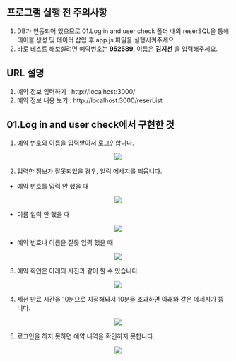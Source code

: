 ## 프로그램 실행 전 주의사항
1. DB가 연동되어 있으므로 01.Log in and user check 폴더 내의 reserSQL을 통해 테이블 생성 및 데이터 삽입 후 app.js 파일을 실행시켜주세요.
2. 바로 테스트 해보실려면 예약번호는 **952589**, 이름은 **김지선** 을 입력해주세요.

## URL 설명
1. 예약 정보 입력하기 : http://localhost:3000/
2. 예약 정보 내용 보기 : http://localhost:3000/reserList

## 01.Log in and user check에서 구현한 것
1. 예약 번호와 이름을 입력받아서 로그인합니다.
<p align="center"><img src="https://devdata2018.s3.ap-northeast-2.amazonaws.com/markdown/reser01/input.png"></p>

2. 입력한 정보가 잘못되었을 경우, 알림 메세지를 띄웁니다.
  - 예약 번호를 입력 안 했을 때
  <p align="center"><img src="https://devdata2018.s3.ap-northeast-2.amazonaws.com/markdown/reser01/number.png"></p>
  
  - 이름 입력 안 했을 때
  <p align="center"><img src="https://devdata2018.s3.ap-northeast-2.amazonaws.com/markdown/reser01/name.png"></p>
  
  - 예약 번호나 이름을 잘못 입력 했을 때
  <p align="center"><img src="https://devdata2018.s3.ap-northeast-2.amazonaws.com/markdown/reser01/noperson.png"></p>

3. 예약 확인은 아래의 사진과 같이 할 수 있습니다.
 <p align="center"><img src="https://devdata2018.s3.ap-northeast-2.amazonaws.com/markdown/reser01/check.png"></p>

4. 세션 만료 시간을 10분으로 지정해놔서 10분을 초과하면 아래와 같은 메세지가 뜹니다.
<p align="center"><img src="https://devdata2018.s3.ap-northeast-2.amazonaws.com/markdown/reser01/over.png"></p>

5. 로그인을 하지 못하면 예약 내역을 확인하지 못합니다.
<p align="center"><img src="https://devdata2018.s3.ap-northeast-2.amazonaws.com/markdown/reser01/accessno.png"></p>
